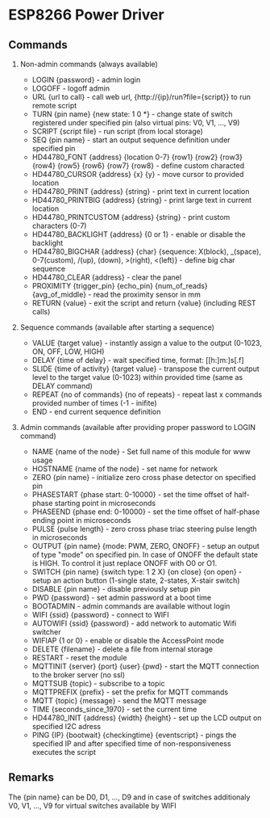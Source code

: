 # ESP8266 Power Driver

## Commands

1. Non-admin commands (always available)

    - LOGIN {password} - admin login
    - LOGOFF - logoff admin
    - URL {url to call} - call web url, {http://{ip}/run?file={script}} to run remote script
    - TURN {pin name} {new state: 1 0 *} - change state of switch registered under specified pin (also virtual pins: V0, V1, ..., V9)
    - SCRIPT {script file} - run script (from local storage)
    - SEQ {pin name} - start an output sequence definition under specified pin
    - HD44780_FONT {address} {location 0-7} {row1} {row2} {row3} {row4} {row5} {row6} {row7} {row8} - define custom characted
    - HD44780_CURSOR {address} {x} {y} - move cursor to provided location
    - HD44780_PRINT {address} {string} - print text in current location
    - HD44780_PRINTBIG {address} {string} - print large text in current location
    - HD44780_PRINTCUSTOM {address} {string} - print custom characters (0-7)
    - HD44780_BACKLIGHT {address} {0 or 1} - enable or disable the backlight
    - HD44780_BIGCHAR {address} {char} {sequence: X(block), _(space), 0-7(custom), /(up), \(down), >(right), <(left)} - define big char sequence
    - HD44780_CLEAR {address} - clear the panel
    - PROXIMITY {trigger_pin} {echo_pin} {num_of_reads} {avg_of_middle} - read the proximity sensor in mm
    - RETURN {value} - exit the script and return {value} (including REST calls)

2. Sequence commands (available after starting a sequence)

    - VALUE {target value} - instantly assign a value to the output (0-1023, ON, OFF, LOW, HIGH)
    - DELAY {time of delay} - wait specified time, format: [[h:]m:]s[.f]
    - SLIDE {time of activity} {target value} - transpose the current output level to the target value (0-1023) within provided time (same as DELAY command)
    - REPEAT {no of commands} {no of repeats} - repeat last x commands provided number of times (-1 - inifite)
    - END - end current sequence definition

3. Admin commands (available after providing proper password to LOGIN command)

    - NAME {name of the node} - Set full name of this module for www usage
    - HOSTNAME {name of the node} - set name for network
    - ZERO {pin name} - initialize zero cross phase detector on specified pin
    - PHASESTART {phase start: 0-10000} - set the time offset of half-phase starting point in microseconds
    - PHASEEND {phase end: 0-10000} - set the time offset of half-phase ending point in microseconds
    - PULSE {pulse length} - zero cross phase triac steering pulse length in microseconds
    - OUTPUT {pin name} {mode: PWM, ZERO, ONOFF} - setup an output of type "mode" on specified pin. In case of ONOFF the default state is HIGH. To control it just replace ONOFF with O0 or O1.
    - SWITCH {pin name} {switch type: 1 2 X} {on close} {on open} - setup an action button (1-single state, 2-states, X-stair switch)
    - DISABLE {pin name} - disable previously setup pin
    - PWD {password} - set admin password at a boot time
    - BOOTADMIN - admin commands are available without login
    - WIFI {ssid} {password} - connect to WIFI
    - AUTOWIFI {ssid} {password} - add network to automatic Wifi switcher
    - WIFIAP {1 or 0} - enable or disable the AccessPoint mode
    - DELETE {filename} - delete a file from internal storage
    - RESTART - reset the module
    - MQTTINIT {server} {port} {user} {pwd} - start the MQTT connection to the broker server (no ssl)
    - MQTTSUB {topic} - subscribe to a topic
    - MQTTPREFIX {prefix} - set the prefix for MQTT commands
    - MQTT {topic} {message} - send the MQTT message
    - TIME {seconds_since_1970} - set the current time
    - HD44780_INIT {address} {width} {height} - set up the LCD output on specified I2C adress
    - PING {IP} {bootwait} {checkingtime} {eventscript} - pings the specified IP and after specified time of non-responsiveness executes the script


## Remarks

The {pin name} can be D0, D1, ..., D9 and in case of switches additionaly V0, V1, ..., V9 for virtual switches available by WIFI
